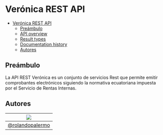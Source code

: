# Verónica REST API
<!-- TOC depthFrom:1 depthTo:2 withLinks:1 updateOnSave:1 orderedList:0 -->

- [Verónica REST API](#veronica-rest-api)
	- [Preámbulo](#preambulo)
	- [API overview](#api-overview)
	- [Result types](#result-types)
	- [Documentation history](#documentation-history)
	- [Autores](#authors)

<!-- /TOC -->
## Preámbulo
La API REST Verónica es un conjunto de servicios Rest que permite emitir comprobantes electrónicos siguiendo la normativa ecuatoriana impuesta por el Servicio de Rentas Internas.

## Autores

| [![](https://avatars1.githubusercontent.com/u/11875482?v=4&s=80)](https://github.com/rolandopalermo) |
|-|
| [@rolandopalermo](https://github.com/rolandopalermo) |